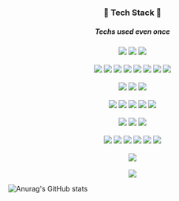<h3 align = "center">🌿 Tech Stack 🌿</h3>
<h5 align = "center">Techs used even once</h5>
<p align = "center">
  <a href="" target="_blank"><img src="https://img.shields.io/badge/Python-000000?style=for-the-badge&logo=Python&logoColor=006d32"/></a>
  <a href="" target="_blank"><img src="https://img.shields.io/badge/C-000000?style=for-the-badge&logo=C&logoColor=A8B9CC"/></a>
  <a href="" target="_blank"><img src="https://img.shields.io/badge/Go-000000?style=for-the-badge&logo=Go&logoColor=00ADD8"/></a>
  <br><br>
  <a href="" target="_blank"><img src="https://img.shields.io/badge/TensorFlow-000000?style=for-the-badge&logo=TensorFlow&logoColor=FF6F00"/></a>
  <a href="" target="_blank"><img src="https://img.shields.io/badge/Keras-000000?style=for-the-badge&logo=Keras&logoColor=D00000"/></a>
  <a href="" target="_blank"><img src="https://img.shields.io/badge/PyTorch-000000?style=for-the-badge&logo=PyTorch&logoColor=EE4C2C"/></a>
  <a href="" target="_blank"><img src="https://img.shields.io/badge/Anaconda-000000?style=for-the-badge&logo=Anaconda&logoColor=44A833"/></a>
  <a href="" target="_blank"><img src="https://img.shields.io/badge/OpenCV-000000?style=for-the-badge&logo=OpenCV&logoColor=5C3EE8"/></a>
  <a href="" target="_blank"><img src="https://img.shields.io/badge/Selenium-000000?style=for-the-badge&logo=Selenium&logoColor=43B02A"/></a>
  <a href="" target="_blank"><img src="https://img.shields.io/badge/NumPy-000000?style=for-the-badge&logo=NumPy&logoColor=013243"/></a>
  <a href="" target="_blank"><img src="https://img.shields.io/badge/PyPI-000000?style=for-the-badge&logo=PyPI&logoColor=3775A9"/></a>
  <br><br>
  <a href="" target="_blank"><img src="https://img.shields.io/badge/Qt-000000?style=for-the-badge&logo=Qt&logoColor=41CD52"/></a>
  <a href="" target="_blank"><img src="https://img.shields.io/badge/Flask-000000?style=for-the-badge&logo=Flask&logoColor=ffffff"/></a>
  <a href="" target="_blank"><img src="https://img.shields.io/badge/Django-000000?style=for-the-badge&logo=Django&logoColor=092E20"/></a>
  <br><br>
  <a href="" target="_blank"><img src="https://img.shields.io/badge/Elastic-000000?style=for-the-badge&logo=Elastic&logoColor=005571"/></a>
  <a href="" target="_blank"><img src="https://img.shields.io/badge/Elastic Stack-000000?style=for-the-badge&logo=Elastic Stack&logoColor=005571"/></a>
  <a href="" target="_blank"><img src="https://img.shields.io/badge/Elasticsearch-000000?style=for-the-badge&logo=Elasticsearch&logoColor=005571"/></a>
  <a href="" target="_blank"><img src="https://img.shields.io/badge/Kibana-000000?style=for-the-badge&logo=Kibana&logoColor=005571"/></a>
  <a href="" target="_blank"><img src="https://img.shields.io/badge/Logstash-000000?style=for-the-badge&logo=Logstash&logoColor=005571"/></a>
  <br><br>
  <a href="" target="_blank"><img src="https://img.shields.io/badge/HTML5-000000?style=for-the-badge&logo=HTML5&logoColor=E34F26"/></a>
  <a href="" target="_blank"><img src="https://img.shields.io/badge/CSS3-000000?style=for-the-badge&logo=CSS3&logoColor=1572B6"/></a>
  <a href="" target="_blank"><img src="https://img.shields.io/badge/JavaScript-000000?style=for-the-badge&logo=JavaScript&logoColor=F7DF1E"/></a>
  <br><br>
  <a href="" target="_blank"><img src="https://img.shields.io/badge/Oracle-000000?style=for-the-badge&logo=Oracle&logoColor=F80000"/></a>
  <a href="" target="_blank"><img src="https://img.shields.io/badge/MySQL-000000?style=for-the-badge&logo=Microsoft SQL Server&logoColor=CC2927"/></a>
  <a href="" target="_blank"><img src="https://img.shields.io/badge/MySQL-000000?style=for-the-badge&logo=MySQL&logoColor=4479A1"/></a>
  <a href="" target="_blank"><img src="https://img.shields.io/badge/SQLite-000000?style=for-the-badge&logo=SQLite&logoColor=003B57"/></a>
  <a href="" target="_blank"><img src="https://img.shields.io/badge/MariaDB-000000?style=for-the-badge&logo=MariaDB&logoColor=003545"/></a>
  <a href="" target="_blank"><img src="https://img.shields.io/badge/MongoDB-000000?style=for-the-badge&logo=MongoDB&logoColor=47A248"/></a>
  <br><br>
  <a href="" target="_blank"><img src="https://img.shields.io/badge/Android Studio-000000?style=for-the-badge&logo=Android Studio&logoColor=3DDC84"/></a>
  <br><br>
  <a href="" target="_blank"><img src="https://img.shields.io/badge/Arduino-000000?style=for-the-badge&logo=Arduino&logoColor=#00979D"/></a>

</p>


![Anurag's GitHub stats](https://github-readme-stats.vercel.app/api?username=import023&show_icons=true&theme=gotham)
<!--44A833-->
